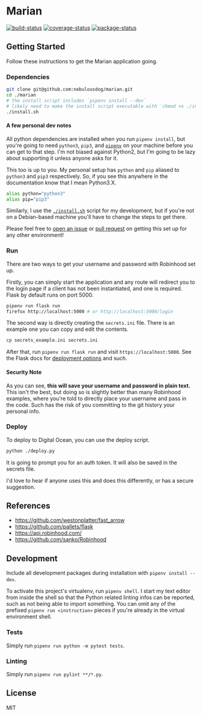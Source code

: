 # Marian

[![build-status](https://travis-ci.org/nebulousdog/marian.svg?branch=master)][travis-link]
[![coverage-status](https://coveralls.io/repos/github/nebulousdog/marian/badge.svg?branch=master)][coveralls-link]
[![package-status](https://img.shields.io/pypi/v/marian.svg)][pypi-link]

[travis-link]: https://travis-ci.com/nebulousdog/marian
[coveralls-link]: https://coveralls.io/github/nebulousdog/marian?branch=master
[pypi-link]: https://pypi.org/project/marian/

## Getting Started

Follow these instructions to get the Marian application going.

### Dependencies

```bash
git clone git@github.com:nebulousdog/marian.git
cd ./marian
# the install script includes `pipenv install --dev`
# likely need to make the install script executable with `chmod +x ./install.sh`
./install.sh
```

#### A few personal dev notes

All python dependencies are installed when you run `pipenv install`, but you're going to need `python3`, `pip3`, and [`pipenv`](https://github.com/pypa/pipenv) on your machine before you can get to that step. I'm not biased against Python2, but I'm going to be lazy about supporting it unless anyone asks for it.

This too is up to you. My personal setup has `python` and `pip` aliased to `python3` and `pip3` respectively. So, if you see this anywhere in the documentation know that I mean Python3.X.

```bash
alias python="python3"
alias pip="pip3"
```

Similarly, I use the [`./install.sh`](https://github.com/nebulousdog/marian/blob/master/install.sh) script for my development, but if you're not on a Debian-based machine you'll have to change the steps to get there.

Please feel free to [open an issue](https://github.com/nebulousdog/marian/issues) or [pull request](https://github.com/nebulousdog/marian/pulls) on getting this set up for any other environment!

### Run

There are two ways to get your username and password with Robinhood set up.

Firstly, you can simply start the application and any route will redirect you to the login page if a client has not been instantiated, and one is required. Flask by default runs on port 5000.

```bash
pipenv run flask run
firefox http://localhost:5000 # or http://localhost:5000/login
```

The second way is directly creating the `secrets.ini` file. There is an example one you can copy and edit the contents.

```bash
cp secrets_example.ini secrets.ini
```

After that, run `pipenv run flask run` and visit `https://localhost:5000`. See the Flask docs for [deployment options](http://flask.pocoo.org/docs/1.0/deploying/#deployment) and such.

#### Security Note

As you can see, **this will save your username and password in plain text.** This isn't the best, but doing so is slightly better than many Robinhood examples, where you're told to directly place your username and pass in the code. Such has the risk of you committing to the git history your personal info.

### Deploy

To deploy to Digital Ocean, you can use the deploy script.

```bash
python ./deploy.py
```

It is going to prompt you for an auth token. It will also be saved in the secrets file.

I'd love to hear if anyone uses this and does this differently, or has a secure suggestion.

## References

* https://github.com/westonplatter/fast_arrow
* https://github.com/pallets/flask
* https://api.robinhood.com/
* https://github.com/sanko/Robinhood

## Development

Include all development packages during installation with `pipenv install --dev`.

To activate this project's virtualenv, run `pipenv shell`. I start my text editor from inside the shell so that the Python related linting infos can be reported, such as not being able to import something. You can omit any of the prefixed `pipenv run <instruction>` pieces if you're already in the virtual environment shell.

### Tests

Simply run `pipenv run python -m pytest tests`.

### Linting

Simply run `pipenv run pylint **/*.py`.

## License

MIT
